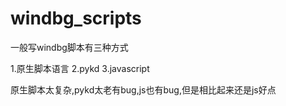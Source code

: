 # windbg_scripts
一般写windbg脚本有三种方式

1.原生脚本语言 
2.pykd 
3.javascript 


原生脚本太复杂,pykd太老有bug,js也有bug,但是相比起来还是js好点
